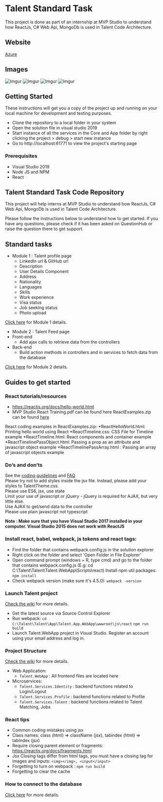 # Talent Standard Task 

This project is done as part of an internship at MVP Studio to understand how ReactJs, C# Web Api, MongoDb is used in Talent Code Architecture.

## Website 

[Azure](http://talentappwebappnik.azurewebsites.net/Home)

## Images

![Imgur](https://i.imgur.com/6jnbiPr.png)
![Imgur](https://i.imgur.com/k57G78e.png)
![Imgur](https://i.imgur.com/FzwH2zz.png)
![Imgur](https://i.imgur.com/MDWo7KL.png)

## Getting Started

These instructions will get you a copy of the project up and running on your local machine for development and testing purposes. 

- Clone the repository to a local folder in your system
- Open the solution file in visual studio 2019
- Start instance of all the services in the Core and App folder by right clicking the project > debug > start new instance
- Go to http://localhost:61771 to view the project's starting page

### Prerequisites

- Visual Studio 2019
- Node JS and NPM
- React

## Talent Standard Task Code Repository

This project will help interns at MVP Studio to understand how ReactJs, C# Web Api, MongoDb is used in Talent Code Architecture. 

Please follow the instructions below to understand how to get started. If you have any questions, please check if it has been asked on QuestionHub or raise the question there to get support. 

## Standard tasks

* Module 1 : Talent profile page
  * LinkedIn url & GitHub url
  * Description
  * User Details Component
  * Address
  * Nationality
  * Languages
  * Skills
  * Work experience
  * Visa status
  * Job seeking status
  * Photo upload

[Click here](http://git.mvp.studio/talent-standard-tasks/talent-standard-tasks/wikis/guides/standard-task-module1) for Module 1 details.

  * Module 2 : Talent Feed page
  * Front-end
    * Add ajax calls to retrieve data from the controllers
  * Back-end 
    * Build action methods in controllers and in services to fetch data from the database
	
[Click here](http://git.mvp.studio/talent-standard-tasks/talent-standard-tasks/wikis/guides/standard-task-module2) for Module 2 details.


## Guides to get started

### React tutorials/resources
* https://reactjs.org/docs/hello-world.html
* MVP Studio React Training.pdf can be found here
ReactExamples.zip can be found [here](https://drive.google.com/file/d/1dXZeb3hmMsYbE1hmGEkb4_hyOkNiAbPa/view?usp=sharing)

React coding examples in ReactExamples.zip:
*ReactHelloWorld.html: Printing hello world using React
*ReactTimeline.css: CSS File for Timeline example
*ReactTimeline.html: React components and container example
*ReactTimelinePassObject.html: Passing a prop as an attribute and javascript object example
*ReactTimelinePassArray.html : Passing an array of javascript objects example

### Do’s and don’ts
See the [coding guidelines](http://git.mvp.studio/talent-competition/talent-competition/wikis/guides/coding-guidelines) and [FAQ](http://git.mvp.studio/talent-competition/talent-competition/wikis/guides/faqs)  
Please try not to add styles inside the jsx file. Instead, please add your styles to TalentTheme.css.  
Please use ES6, jsx, use state  
Limit your use of javascript or jQuery - jQuery is required for AJAX, but very little else.  
Use AJAX to get/send data to the controller  
Please use plain javascript not typescript  

**Note : Make sure that you have Visual Studio 2017 installed in your computer.
Visual Studio 2015 does not work with ReactJS**

### Install react, babel, webpack, js tokens and react tags:
* Find the folder that contains webpack.config.js in the solution explorer
* Right click on the folder and select 'Open Folder in File Explorer'
* Open command prompt (windows + R, type cmd) and go to the folder that contains webpack.config.js (E.g: cd C:\Talent\Talent\Talent.WebApp\Scripts\react)
Install npm util packages:
`npm install`
* Check webpack version (make sure it's 4.5.0):
`webpack -version`

### Launch Talent project
[Check the wiki](http://git.mvp.studio/talent-competition/talent-competition/wikis/guides/Starting-the-project) for more details.
* Get the latest source via Source Control Explorer
* Run webpack:
`cd C:\Talent\Talent\App\Talent.App.WebApp\wwwroot\js\react`
`npm run build`
* Launch Talent.WebApp project in Visual Studio. Register an account using your email address and log in.

### Project Structure  
[Check the wiki](http://git.mvp.studio/talent-competition/talent-competition/wikis/guides/project-structure) for more details.
 - Web Application:
    - `Talent.WebApp` : All frontend files are located here
 - Microservices:
    - `Talent.Services.Identity` : backend functions related to Login/Logout
    - `Talent.Services.Profile` : backend functions related to Profile
    - `Talent.Services.Talent` : backend functions related to Talent Matching, Jobs

### React tips
* Common coding mistakes using jsx
* Class names: class (html) => className (jsx), tabindex (html) => tabIndex (jsx)
* Require closing parent element or fragments: https://reactjs.org/docs/fragments.html
* Jsx Closing tags differ from html tags, you must have a closing tag for images and inputs: `<img></img>, <input</input>`
* Forgetting to turn on webpack : `npm run build`
* Forgetting to clear the cache

### How to connect to the database
[Click here](http://git.mvp.studio/talent-competition/talent-competition/wikis/guides/mongo-db) for more details.
